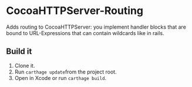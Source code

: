 CocoaHTTPServer-Routing
=======================

Adds routing to CocoaHTTPServer: you implement handler blocks that are bound to URL-Expressions that can contain wildcards like in rails.

## Build it

1. Clone it.
2. Run ```carthage update```from the project root.
3. Open in Xcode or run ```carthage build```.
